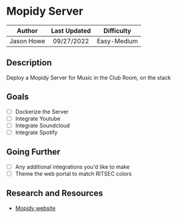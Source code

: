 # Mopidy Server

|   Author   | Last Updated | Difficulty  |
| :--------: | :----------: | :---------: |
| Jason Howe |  09/27/2022  | Easy-Medium |

## Description

Deploy a Mopidy Server for Music in the Club Room, on the stack
 

## Goals

- [ ] Dockerize the Server
- [ ] Integrate Youtube
- [ ] Integrate Soundcloud
- [ ] Integrate Spotify

## Going Further

- [ ] Any additional integrations you'd like to make
- [ ] Theme the web portal to match RITSEC colors

## Research and Resources
- [Mopidy website](https://mopidy.com)

